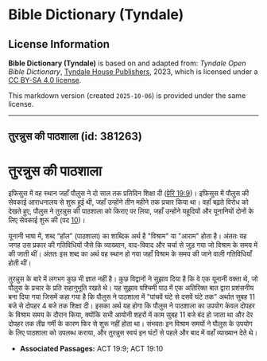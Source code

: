# Bible Dictionary (Tyndale)

## License Information

**Bible Dictionary (Tyndale)** is based on and adapted from: _Tyndale Open Bible Dictionary_, [Tyndale House Publishers](https://tyndaleopenresources.com/), 2023, which is licensed under a [CC BY-SA 4.0 license](https://creativecommons.org/licenses/by-sa/4.0/legalcode.en).

This markdown version (created `2025-10-06`) is provided under the same license.



--------------------------------

## तुरन्नुस की पाठशाला (id: 381263)

तुरन्नुस की पाठशाला
===================

इफिसुस में वह स्थान जहाँ पौलुस ने दो साल तक प्रतिदिन शिक्षा दी ([प्रेरि 19:9](https://ref.ly/Acts19:9))। इफिसुस में पौलुस की सेवकाई आराधनालय से शुरू हुई थी, जहाँ उन्होंने तीन महीने तक प्रचार किया था। वहाँ बढ़ते विरोध को देखते हुए, पौलुस ने तुरन्नुस की पाठशाला को किराए पर लिया, जहाँ उन्होंने यहूदियों और यूनानियों दोनों के लिए सेवकाई शुरू की (पद [10](https://ref.ly/Acts19:10))।

यूनानी भाषा में, शब्द “हॉल” (पाठशाला) का शाब्दिक अर्थ है "विश्राम" या "आराम" होता है। अंततः यह जगह उस प्रकार की गतिविधियों जैसे कि व्याख्यान, वाद\-विवाद और चर्चा से जुड़ गया जो विश्राम के समय में की जाती थीं। अंततः इस शब्द का अर्थ वह स्थान हो गया जहाँ विश्राम के समय की जाने वाली गतिविधियाँ होती थीं।

तुरन्नुस के बारे में लगभग कुछ भी ज्ञात नहीं है। कुछ विद्वानों ने सुझाव दिया है कि वे एक यूनानी वक्ता थे, जो पौलुस के प्रचार के प्रति सहानुभूति रखते थे। यह सुझाव पश्चिमी पाठ में एक अतिरिक्त बात द्वारा प्रशंसनीय बना दिया गया जिसमें कहा गया है कि पौलुस ने पाठशाला में "पांचवें घंटे से दसवें घंटे तक" अर्थात सुबह 11 बजे से दोपहर 4 बजे तक शिक्षा दी। इसका अर्थ यह होगा कि पौलुस ने पाठशाला का उपयोग केवल दोपहर के विश्राम समय के दौरान किया, क्योंकि सभी आयोनी शहरों में काम सुबह 11 बजे बंद हो जाता था और देर दोपहर तक तीव्र गर्मी के कारण फिर से शुरू नहीं होता था। संभवतः इन विश्राम समयों ने पौलुस के उपयोग के लिए पाठशाला को उपलब्ध कराया, और तुरन्नुस स्वयं इन घंटों से पहले और बाद में वहाँ व्याख्यान देते थे।

* **Associated Passages:** ACT 19:9; ACT 19:10

